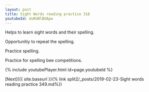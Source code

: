 ```yaml
---
layout: post
title: Sight Words reading practice 318
youtubeId: duRUBlBUApw
---
```

 
 
Helps to learn sight words and their spelling.

Opportunitiy to repeat the spelling. 

Practice spelling. 
 
Practice for spelling bee competitions. 
 
{% include youtubePlayer.html id=page.youtubeId %}
 
 

[Next]({{ site.baseurl }}{% link  split2/_posts/2019-02-23-Sight words reading practice 349.md%})
 
